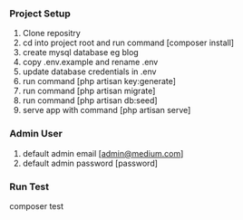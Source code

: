 ### Project Setup
1. Clone repositry
2. cd into project root and run command [composer install]
3. create mysql database eg blog
4. copy .env.example and rename .env
4. update database credentials in .env
5. run command [php artisan key:generate]
6. run command [php artisan migrate]
7. run command [php artisan db:seed]
8. serve app with command [php artisan serve]

### Admin User
1. default admin email [admin@medium.com]
2. default admin password [password] 

### Run Test
composer test
